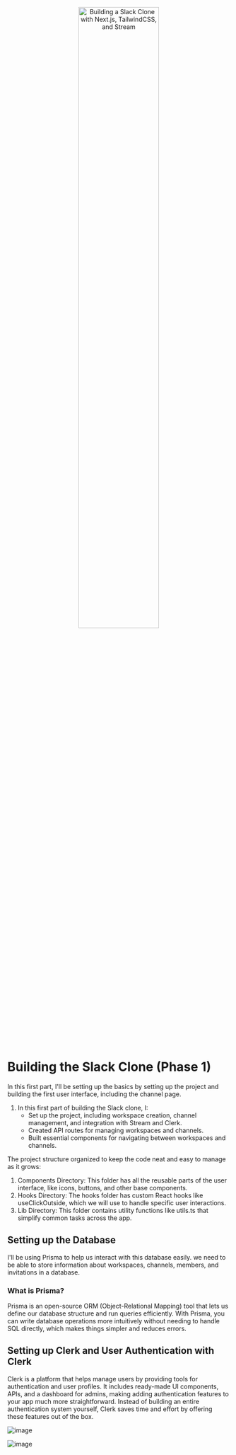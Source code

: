 <p align="center">
    <a href="https://tropicolx.hashnode.dev/building-a-slack-clone-with-nextjs-and-tailwindcss-part-one" style="display: block;" align="center">
        <img src="https://res.cloudinary.com/tropicolx/image/upload/v1732563279/Slack%20clone/pzsikrnn7odrwyylzflh.png" alt="Building a Slack Clone with Next.js, TailwindCSS, and Stream" width="60%" />
    </a>
</p>

# Building the Slack Clone (Phase 1)

In this first part, I'll be setting up the basics by setting up the project and building the first user interface, including the channel page.

1. In this first part of building the Slack clone, I:
   - Set up the project, including workspace creation, channel management, and integration with Stream and Clerk.
   - Created API routes for managing workspaces and channels.
   - Built essential components for navigating between workspaces and channels.

The project structure organized to keep the code neat and easy to manage as it grows:
1. Components Directory: This folder has all the reusable parts of the user interface, like icons, buttons, and other base components.
2. Hooks Directory: The hooks folder has custom React hooks like useClickOutside, which we will use to handle specific user interactions.
3. Lib Directory: This folder contains utility functions like utils.ts that simplify common tasks across the app.

## Setting up the Database
I'll be using Prisma to help us interact with this database easily.
we need to be able to store information about workspaces, channels, members, and invitations in a database.
### What is Prisma?
Prisma is an open-source ORM (Object-Relational Mapping) tool that lets us define our database structure and run queries efficiently. With Prisma, you can write database operations more intuitively without needing to handle SQL directly, which makes things simpler and reduces errors.

## Setting up Clerk and User Authentication with Clerk
Clerk is a platform that helps manage users by providing tools for authentication and user profiles. It includes ready-made UI components, APIs, and a dashboard for admins, making adding authentication features to your app much more straightforward. Instead of building an entire authentication system yourself, Clerk saves time and effort by offering these features out of the box.

![image](https://github.com/user-attachments/assets/38d5efec-fa82-4684-b7de-f6642994bba3)

![image](https://github.com/user-attachments/assets/005ecef7-0478-4f81-9604-418ec9554b6a)



<!--
# The Slack Clone

A collaborative chat and video-calling application inspired by Slack, built using Next.js, TypeScript, and Stream's Video and Chat SDKs. This Slack clone offers real-time messaging, video calls, rich text formatting, and more, providing a complete team communication solution.

<p align="center"><a href="https://tropicolx.hashnode.dev/building-a-slack-clone-with-nextjs-and-tailwindcss-part-one" align="center">Click to read!</a></p>

## Table of Contents

- [Features](#features)
- [Demo](#demo)
- [Prerequisites](#prerequisites)
- [Installation](#installation)
- [Usage](#usage)
- [Technologies Used](#technologies-used)

## Features

- **User Authentication**: Secure user authentication using Clerk for registered users and guests.
- **Workspace and Channel Management**: Users can create workspaces and channels, allowing organized conversations.
- **Rich Text Messaging**: Rich text formatting, emojis, and reactions for more expressive messages.
- **Dynamic Video Calling**: Integrated video call functionality using Stream's Video SDK, similar to Slack's "Huddle" feature.
- **Screen Sharing**: Participants can share screens during video calls for easier collaboration.
- **File Sharing**: Upload and share files within a channel.
- **Interactive Controls**: Users can mute/unmute audio, enable/disable video, and more.
- **Responsive Design**: Fully responsive UI built with Tailwind CSS.

## Demo

You can access a live demo of the application [here](https://slack-clone-nine-jet.vercel.app/).

## Prerequisites

- **Node.js** (v14 or higher)
- **npm** or **yarn**
- **Stream Account**: Sign up for a free account at [Stream](https://getstream.io/)
- **Clerk Account**: Sign up for a free account at [Clerk](https://clerk.dev/)

## Installation

1. **Clone the Repository**

   ```bash
   git clone https://github.com/tropicolx/slack-clone.git
   cd slack-clone
   ```

2. **Install Dependencies**

   ```bash
   npm install
   # or
   yarn install
   ```
3. **[Set Up Database](https://tropicolx.hashnode.dev/building-a-slack-clone-with-nextjs-and-tailwindcss-part-one#heading-running-prisma-migrations)**
4. **Set Up Stream Dashboard**
   
   - Create a new Stream app with chat messaging and video calling enabled.
   - Update Permissions:
      - Navigate to **Roles & Permissions** under **Chat messaging**.
      - Select the **user** role and **messaging** scope.
      - Edit permissions to enable:
         - **Create Message**
         - **Read Channel**
         - **Read Channel Members**
         - **Create Reaction**
         - **Upload Attachments**
         - **Create Attachments**
      - Save and confirm changes.

5. **Set Up Clerk Dashboard**
   
   [Create and setup a new Clerk application](https://tropicolx.hashnode.dev/building-a-slack-clone-with-nextjs-tailwindcss-and-stream#heading-creating-a-new-clerk-project).

6. **Set Up Environment Variables**

   Create a `.env.local` file in the root directory and add your Stream and Clerk API keys:

   ```env
   NEXT_PUBLIC_STREAM_API_KEY=your_stream_api_key
   STREAM_API_SECRET=your_stream_api_secret
   NEXT_PUBLIC_CLERK_PUBLISHABLE_KEY=your_clerk_publishable_key
   CLERK_SECRET_KEY=your_clerk_secret_key
   NEXT_PUBLIC_CLERK_SIGN_IN_URL=/sign-in
   NEXT_PUBLIC_CLERK_SIGN_UP_URL=/sign-up
   ```

## Usage

1. **Run the Development Server**

   ```bash
   npm run dev
   # or
   yarn dev
   ```

   The application will be available at `http://localhost:3000`.

2. **Create a New Workspace**

   - Visit `http://localhost:3000`.
   - Click on **Create Workspace** to start a new workspace and add channels for communication.

3. **Join a Workspace and Start a Huddle**

   - Users can join an existing workspace and initiate a Huddle (video call) within any channel.

## Technologies Used

- **Next.js**: React framework for server-side rendering and routing.
- **TypeScript**: Typed superset of JavaScript.
- **Tailwind CSS**: Utility-first CSS framework.
- **Stream Video SDK**: Provides video calling functionality.
- **Stream Chat SDK**: Enables real-time messaging.
- **Clerk**: User management and authentication.
--->
